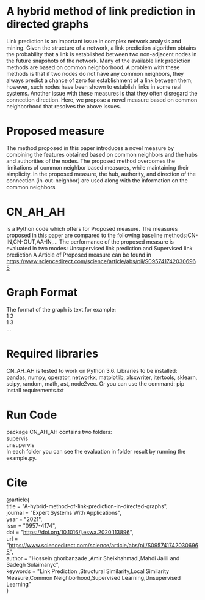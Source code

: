 # A hybrid method of link prediction in directed graphs
Link prediction is an important issue in complex network analysis and mining. Given the structure of a network, a
link prediction algorithm obtains the probability that a link is established between two non-adjacent nodes in the
future snapshots of the network. Many of the available link prediction methods are based on common neighborhood.
A problem with these methods is that if two nodes do not have any common neighbors, they always
predict a chance of zero for establishment of a link between them; however, such nodes have been shown to
establish links in some real systems. Another issue with these measures is that they often disregard the
connection direction. Here, we propose a novel measure based on common neighborhood that resolves the above
issues.
# Proposed measure
The method proposed in this paper introduces a novel measure by
combining the features obtained based on common neighbors and the
hubs and authorities of the nodes. The proposed method overcomes the
limitations of common neighbor based measures, while maintaining
their simplicity. In the proposed measure, the hub, authority, and direction
of the connection (in-out-neighbor) are used along with the information
on the common neighbors
 # CN_AH_AH
 is a Python code which offers for Proposed measure. 
The measures proposed in this paper are compared to the following baseline methods:CN-IN,CN-OUT,AA-IN,...
The performance of the proposed measure is evaluated in two modes: Unsupervised link prediction and Supervised link prediction
A Article of  Proposed measure can be found in https://www.sciencedirect.com/science/article/abs/pii/S0957417420306965
# Graph Format
The format of the graph is text.for example:                                                                                                                                        
1 2                                                                                                                                                                                  
1 3                                                                                                                                                                                  
...
# Required libraries
CN_AH_AH is tested to work on Python 3.6.
Libraries to be installed:
pandas,
numpy,
operator,
networkx,
matplotlib,
xlsxwriter,
itertools,
sklearn, 
scipy,
random,
math,
ast,
node2vec.
Or you can use the command:
pip install requirements.txt
# Run Code
package CN_AH_AH contains two folders:                                                                                                                                          
supervis                                                                                                                                                                            
unsupervis                                                                                                                                                                          
In each folder you can see the evaluation in folder result by running the example.py.
# Cite
@article{                                                                                                                                                                           
    title = "A-hybrid-method-of-link-prediction-in-directed-graphs",                                                                                                                
    journal = "Expert Systems With Applications",                                                                                                                                    
    year = "2021",                                                                                                                                                                  
    issn = "0957-4174",                                                                                                                                                              
    doi = "https://doi.org/10.1016/j.eswa.2020.113896",                                                                                                                              
    url = "https://www.sciencedirect.com/science/article/abs/pii/S0957417420306965",                                                                                                 
    author = "Hossein ghorbanzade ,Amir Sheikhahmadi,Mahdi Jalili and Sadegh Sulaimanyc",                                                                                            
    keywords = "Link Prediction ,Structural Similarity,Local Similarity Measure,Common Neighborhood,Supervised Learning,Unsupervised Learning"                                       
}
